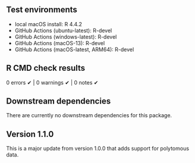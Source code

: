 ## Test environments
* local macOS install: R 4.4.2
* GitHub Actions (ubuntu-latest): R-devel
* GitHub Actions (windows-latest): R-devel
* GitHub Actions (macOS-13): R-devel
* GitHub Actions (macOS-latest, ARM64): R-devel


## R CMD check results
0 errors ✔ | 0 warnings ✔ | 0 notes ✔

## Downstream dependencies
There are currently no downstream dependencies for this package.

## Version 1.1.0
This is a major update from version 1.0.0 that adds support for polytomous data.
